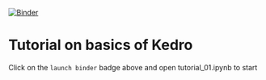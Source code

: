 [![Binder](https://mybinder.org/badge_logo.svg)](https://mybinder.org/v2/gh/corradin-lab/kedro-tutorial/HEAD?urlpath=lab)

# Tutorial on basics of Kedro

Click on the `launch binder` badge above and open tutorial_01.ipynb to start
